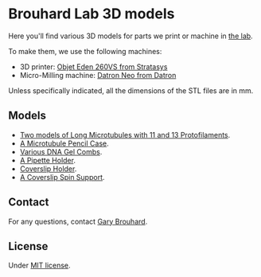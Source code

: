 # Brouhard Lab 3D models

Here you'll find various 3D models for parts we print or machine in [the lab](http://brouhardlab.mcgill.ca/).

To make them, we use the following machines:

- 3D printer: [Objet Eden 260VS from Stratasys](http://www.stratasys.com/3d-printers/objet-eden-260vs)
- Micro-Milling machine: [Datron Neo from Datron](https://www.datron.com/cnc-machines/datron-neo.php)

Unless specifically indicated, all the dimensions of the STL files are in mm.

## Models

- [Two models of Long Microtubules with 11 and 13 Protofilaments](./Long-Microtubules).
- [A Microtubule Pencil Case](./Microtubule-Pencil-Case).
- [Various DNA Gel Combs](./DNA-Gel-Comb).
- [A Pipette Holder](./Pipette-Holder).
- [Coverslip Holder](./Coverslip-Holder).
- [A Coverslip Spin Support](./Spin-Support).

## Contact

For any questions, contact [Gary Brouhard](mailto:gary.brouhard@mcgill.ca).

## License

Under [MIT license](LICENSE.md).
